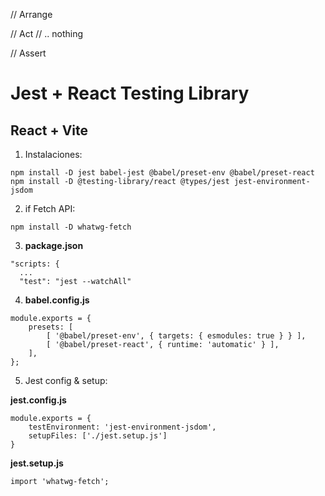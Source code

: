 // Arrange

// Act // .. nothing

// Assert


# Jest + React Testing Library
## React + Vite

1. Instalaciones:
```
npm install -D jest babel-jest @babel/preset-env @babel/preset-react 
npm install -D @testing-library/react @types/jest jest-environment-jsdom
```

2. if Fetch API:
```
npm install -D whatwg-fetch
```

3. __package.json__
```
"scripts: {
  ...
  "test": "jest --watchAll"
```

4.  __babel.config.js__
```
module.exports = {
    presets: [
        [ '@babel/preset-env', { targets: { esmodules: true } } ],
        [ '@babel/preset-react', { runtime: 'automatic' } ],
    ],
};
```

5. Jest config & setup:

__jest.config.js__
```
module.exports = {
    testEnvironment: 'jest-environment-jsdom',
    setupFiles: ['./jest.setup.js']
}
```

__jest.setup.js__
```
import 'whatwg-fetch'; 
```

